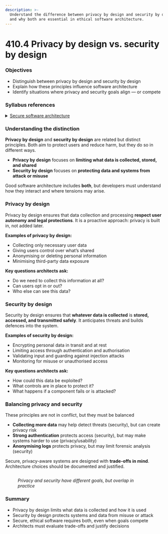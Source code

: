 ```yaml
---
description: >-
  Understand the difference between privacy by design and security by design —
  and why both are essential in ethical software architecture.
---
```


# 410.4 Privacy by design vs. security by design

### Objectives

* Distinguish between privacy by design and security by design
* Explain how these principles influence software architecture
* Identify situations where privacy and security goals align — or compete

### Syllabus references

<details>

<summary><a href="https://curriculum.nsw.edu.au/learning-areas/tas/software-engineering-11-12-2022/content/year-12/fa039e749d">Secure software architecture</a></summary>

* Use and explain the ‘privacy by design’ approach in the development of software solutions, including:\
  – proactive, not reactive approach\
  – embed privacy into design\
  – respect for user privacy

</details>

### Understanding the distinction

**Privacy by design** and **security by design** are related but distinct principles. Both aim to protect users and reduce harm, but they do so in different ways.

* **Privacy by design** focuses on **limiting what data is collected, stored, and shared**
* **Security by design** focuses on **protecting data and systems from attack or misuse**

Good software architecture includes **both**, but developers must understand how they interact and where tensions may arise.

### Privacy by design

Privacy by design ensures that data collection and processing **respect user autonomy and legal protections**. It is a proactive approach: privacy is built in, not added later.

**Examples of privacy by design:**

* Collecting only necessary user data
* Giving users control over what’s shared
* Anonymising or deleting personal information
* Minimising third-party data exposure

**Key questions architects ask:**

* Do we need to collect this information at all?
* Can users opt in or out?
* Who else can see this data?

### Security by design

Security by design ensures that **whatever data is collected** is **stored, accessed, and transmitted safely**. It anticipates threats and builds defences into the system.

**Examples of security by design:**

* Encrypting personal data in transit and at rest
* Limiting access through authentication and authorisation
* Validating input and guarding against injection attacks
* Monitoring for misuse or unauthorised access

**Key questions architects ask:**

* How could this data be exploited?
* What controls are in place to protect it?
* What happens if a component fails or is attacked?

### Balancing privacy and security

These principles are not in conflict, but they must be balanced

* **Collecting more data** may help detect threats (security), but can create privacy risk
* **Strong authentication** protects access (security), but may make systems harder to use (privacy/usability)
* **Anonymising logs** protects privacy, but may limit forensic analysis (security)

Secure, privacy-aware systems are designed with **trade-offs in mind**. Architecture choices should be documented and justified.

<figure><img src="https://workshops.nuevofoundation.org/security-fundamentals/img/security-vs-privacy.png?classes=border,shadow" alt=""><figcaption><p><em>Privacy and security have different goals, but overlap in practice</em></p></figcaption></figure>

### Summary

* Privacy by design limits what data is collected and how it is used
* Security by design protects systems and data from misuse or attack
* Secure, ethical software requires both, even when goals compete
* Architects must evaluate trade-offs and justify decisions
